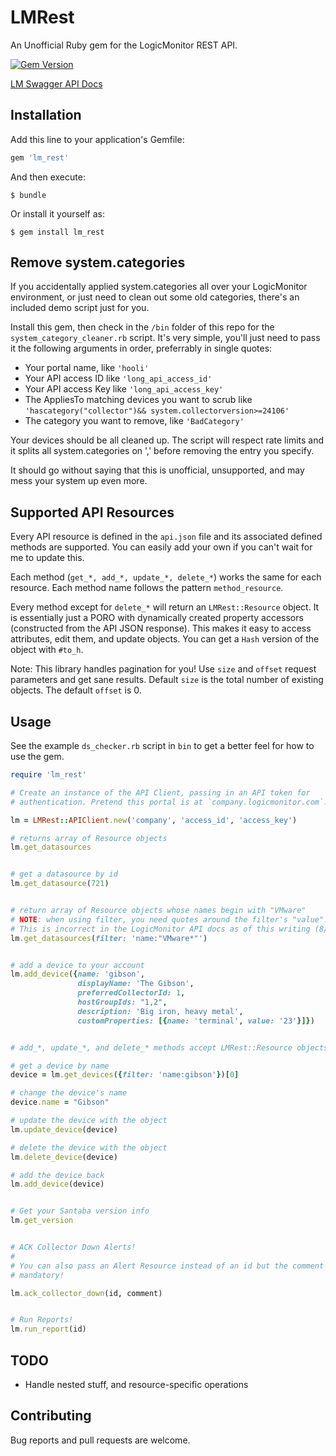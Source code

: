 # LMRest

An Unofficial Ruby gem for the LogicMonitor REST API.

[![Gem Version](https://badge.fury.io/rb/lm_rest.svg)](https://badge.fury.io/rb/lm_rest)

[LM Swagger API Docs](https://www.logicmonitor.com/swagger-ui-master/dist/)

## Installation

Add this line to your application's Gemfile:

```ruby
gem 'lm_rest'
```

And then execute:

`$ bundle`

Or install it yourself as:

`$ gem install lm_rest`

## Remove system.categories

If you accidentally applied system.categories all over your LogicMonitor
environment, or just need to clean out some old categories, there's an included
demo script just for you.

Install this gem, then check in the `/bin` folder of this repo for the
`system_category_cleaner.rb` script. It's very simple, you'll just need to pass
it the following arguments in order, preferrably in single quotes:
* Your portal name, like `'hooli'`
* Your API access ID like `'long_api_access_id'`
* Your API access Key like `'long_api_access_key'`
* The AppliesTo matching devices you want to scrub like
  `'hascategory("collector")&& system.collectorversion>=24106'`
* The category you want to remove, like `'BadCategory'`

Your devices should be all cleaned up. The script will respect rate limits and
it splits all system.categories on ',' before removing the entry you specify.

It should go without saying that this is unofficial, unsupported, and may mess
your system up even more.


## Supported API Resources

Every API resource is defined in the `api.json` file and its associated defined
methods are supported. You can easily add your own if you can't wait for me
to update this.

Each method (`get_*, add_*, update_*, delete_*`) works the same
for each resource. Each method name follows the pattern `method_resource`.

Every method except for `delete_*` will return an `LMRest::Resource` object.
It is essentially just a PORO with dynamically created property accessors
(constructed from the API JSON response). This makes it easy to access
attributes, edit them, and update objects. You can get a `Hash` version of the
object with `#to_h`.

Note: This library handles pagination for you! Use `size` and `offset` request
parameters and get sane results. Default `size` is the total number of existing
objects. The default `offset` is 0.

## Usage

See the example `ds_checker.rb` script in `bin` to get a better feel for how to
use the gem.

```ruby
require 'lm_rest'

# Create an instance of the API Client, passing in an API token for 
# authentication. Pretend this portal is at `company.logicmonitor.com`:

lm = LMRest::APIClient.new('company', 'access_id', 'access_key')

# returns array of Resource objects
lm.get_datasources


# get a datasource by id
lm.get_datasource(721)


# return array of Resource objects whose names begin with "VMware"
# NOTE: when using filter, you need quotes around the filter's "value":
# This is incorrect in the LogicMonitor API docs as of this writing (8/10/2021)
lm.get_datasources(filter: 'name:"VMware*"')


# add a device to your account
lm.add_device({name: 'gibson',
               displayName: 'The Gibson',
               preferredCollectorId: 1,
               hostGroupIds: "1,2",
               description: 'Big iron, heavy metal',
               customProperties: [{name: 'terminal', value: '23'}]})


# add_*, update_*, and delete_* methods accept LMRest::Resource objects:

# get a device by name
device = lm.get_devices({filter: 'name:gibson'})[0]

# change the device's name
device.name = "Gibson"

# update the device with the object
lm.update_device(device)

# delete the device with the object
lm.delete_device(device)

# add the device back
lm.add_device(device)


# Get your Santaba version info
lm.get_version


# ACK Collector Down Alerts!
#
# You can also pass an Alert Resource instead of an id but the comment is
# mandatory!

lm.ack_collector_down(id, comment)


# Run Reports!
lm.run_report(id)


```

## TODO

* Handle nested stuff, and resource-specific operations


## Contributing

Bug reports and pull requests are welcome.
